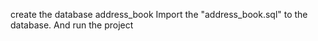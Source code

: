 create the database address_book
Import the "address_book.sql" to the database.
And run the project 
